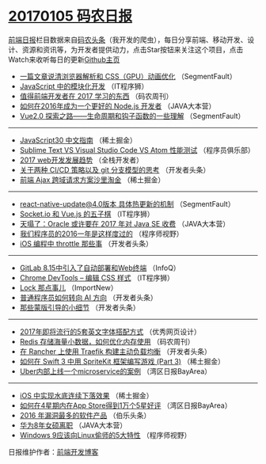 # [20170105 码农日报](05.md)

[前端日报](http://caibaojian.com/c/news)栏目数据来自[码农头条](http://hao.caibaojian.com/)（我开发的爬虫），每日分享前端、移动开发、设计、资源和资讯等，为开发者提供动力，点击Star按钮来关注这个项目，点击Watch来收听每日的更新[Github主页](https://github.com/kujian/frontendDaily)
* [一篇文章说清浏览器解析和 CSS（GPU）动画优化](http://hao.caibaojian.com/20672.html) （SegmentFault）
* [JavaScript 中的模块化开发](http://hao.caibaojian.com/20680.html) （IT程序狮）
* [值得前端开发者在 2017 学习的东西](http://hao.caibaojian.com/20663.html) （码农周刊）
* [如何在2016年成为一个更好的 Node.js 开发者](http://hao.caibaojian.com/20648.html) （JAVA大本营）
* [Vue2.0 探索之路——生命周期和钩子函数的一些理解](http://hao.caibaojian.com/20669.html) （SegmentFault）

***
* [JavaScript30 中文指南](http://hao.caibaojian.com/20689.html) （稀土掘金）
* [Sublime Text VS Visual Studio Code VS Atom 性能测试](http://hao.caibaojian.com/20652.html) （程序员俱乐部）
* [2017 web开发发展趋势](http://hao.caibaojian.com/20727.html) （全栈开发者）
* [关于两种 CI/CD 策略以及 git 分支模型的思考](http://hao.caibaojian.com/20655.html) （开发者头条）
* [前端 Ajax 跨域请求方案沙里淘金](http://hao.caibaojian.com/20692.html) （稀土掘金）

***
* [react-native-update@4.0版本 具体热更新的机制](http://hao.caibaojian.com/20780.html) （SegmentFault）
* [Socket.io 和 Vue.js 的五子棋](http://hao.caibaojian.com/20682.html) （IT程序狮）
* [天塌了：Oracle 或许要在 2017 年对 Java SE 收费](http://hao.caibaojian.com/20650.html) （JAVA大本营）
* [我们程序员的2016一年是这样度过的](http://hao.caibaojian.com/20676.html) （程序师视野）
* [iOS 编程中 throttle 那些事](http://hao.caibaojian.com/20657.html) （开发者头条）

***
* [GitLab 8.15中引入了自动部署和Web终端](http://hao.caibaojian.com/20622.html) （InfoQ）
* [Chrome DevTools – 编辑 CSS 样式](http://hao.caibaojian.com/20681.html) （IT程序狮）
* [Lock 那点事儿](http://hao.caibaojian.com/20626.html) （ImportNew）
* [普通程序员如何转向 AI 方向](http://hao.caibaojian.com/20662.html) （开发者头条）
* [那些蒙版引导的小细节](http://hao.caibaojian.com/20653.html) （开发者头条）

***
* [2017年即将流行的5套英文字体搭配方式](http://hao.caibaojian.com/20686.html) （优秀网页设计）
* [Redis 存储海量小数据，如何优化内存使用](http://hao.caibaojian.com/20664.html) （码农周刊）
* [在 Rancher 上使用 Traefik 构建主动负载均衡](http://hao.caibaojian.com/20656.html) （开发者头条）
* [如何在 Swift 3 中用 SpriteKit 框架编写游戏 (Part 3)](http://hao.caibaojian.com/20690.html) （稀土掘金）
* [Uber内部上线一个microservice的案例](http://hao.caibaojian.com/20632.html) （湾区日报BayArea）

***
* [iOS 中实现水底连续下落效果](http://hao.caibaojian.com/20691.html) （稀土掘金）
* [如何在4星期内在App Store得到1万个5星好评](http://hao.caibaojian.com/20633.html) （湾区日报BayArea）
* [2016 年漏洞最多的软件产品](http://hao.caibaojian.com/20667.html) （伯乐头条）
* [华为8年女硕离职](http://hao.caibaojian.com/20647.html) （JAVA大本营）
* [Windows 9应该向Linux偷师的5大特性](http://hao.caibaojian.com/20677.html) （程序师视野）

日报维护作者：[前端开发博客](http://caibaojian.com/) 